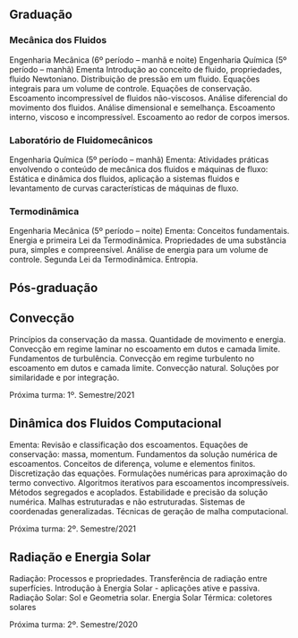 ## **Graduação**

### Mecânica dos Fluidos
Engenharia Mecânica (6º período – manhã e noite)
Engenharia Química (5º período – manhã)
Ementa
Introdução ao conceito de fluido, propriedades, fluido Newtoniano. Distribuição de pressão em um fluido. Equações integrais para um volume de controle. Equações de conservação. Escoamento incompressível de fluidos não-viscosos. Análise diferencial do movimento dos fluidos. Análise dimensional e semelhança. Escoamento interno, viscoso e incompressível. Escoamento ao redor de corpos imersos.

### Laboratório de Fluidomecânicos
Engenharia Química (5º período – manhã)
Ementa:
Atividades práticas envolvendo o conteúdo de mecânica dos fluidos e máquinas de fluxo: Estática e dinâmica dos fluidos, aplicação a sistemas fluidos e levantamento de curvas características de máquinas de fluxo.

### Termodinâmica
Engenharia Mecânica (5º período – noite)
Ementa:
Conceitos fundamentais. Energia e primeira Lei da Termodinâmica. Propriedades de uma substância pura, simples e compreensível. Análise de energia para um volume de controle. Segunda Lei da Termodinâmica. Entropia.

## **Pós-graduação**

## Convecção
Princípios da conservação da massa. Quantidade de movimento e energia. Convecção em regime laminar no escoamento em dutos e camada limite. Fundamentos de turbulência. Convecção em regime turbulento no escoamento em dutos e camada limite. Convecção natural. Soluções por similaridade e por integração.

Próxima turma: 1º. Semestre/2021

## Dinâmica dos Fluidos Computacional
Ementa: Revisão e classificação dos escoamentos. Equações de conservação: massa, momentum. Fundamentos da solução numérica de escoamentos. Conceitos de diferença, volume e elementos finitos. Discretização das equações. Formulações numéricas para aproximação do termo convectivo. Algoritmos iterativos para escoamentos incompressíveis. Métodos segregados e acoplados. Estabilidade e precisão da solução numérica. Malhas estruturadas e não estruturadas. Sistemas de coordenadas generalizadas. Técnicas de geração de malha computacional.

Próxima turma: 2º. Semestre/2021

## Radiação e Energia Solar
Radiação: Processos e propriedades. Transferência de radiação entre superfícies. Introdução à Energia Solar - aplicações ative e passiva. Radiação Solar: Sol e Geometria solar. Energia Solar Térmica: coletores solares

Próxima turma: 2º. Semestre/2020
